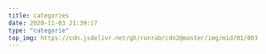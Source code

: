 ```yaml
---
title: categories
date: 2020-11-03 21:39:17
type: "categorie"
top_img: https://cdn.jsdelivr.net/gh/runrab/cdn2@master/img/mid/01/003.jpg
---
```


